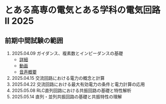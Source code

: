 # とある高専の電気とある学科の電気回路II 2025

## 前期中間試験の範囲
1. 2025.04.09 ガイダンス、複素数とインピーダンスの基礎
   - [詳細]()
   - [動画](https://kosenjp.sharepoint.com/sites/039R73ESII/_layouts/15/embed.aspx?UniqueId=d04c620c-f40d-4ef4-91c7-2246e009207f&embed=%7B%22ust%22%3Atrue%2C%22hv%22%3A%22CopyEmbedCode%22%7D&referrer=StreamWebApp&referrerScenario=EmbedDialog.Create)
   - [音声概要]("https://kosenjp.sharepoint.com/sites/039R73ESII/_layouts/15/embed.aspx?UniqueId=96705804-0173-4cb8-ae4d-38094052f9a9&embed=%7B%22ust%22%3Atrue%2C%22hv%22%3A%22CopyEmbedCode%22%7D&referrer=StreamWebApp&referrerScenario=EmbedDialog.Create)
2. 2025.04.15 交流回路における電力の概念と計算
4. 2025.04.22 交流回路における最大有効電力の条件と電力計算の応用
5. 2025.05.08 RLC直列回路における共振回路の基礎と特性解析
6. 2025.05.14 直列・並列共振回路の基礎と共振特性の理解
